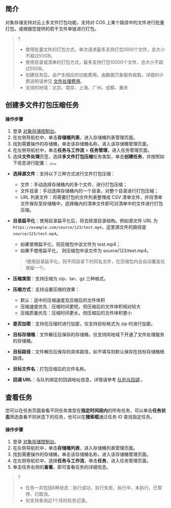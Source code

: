 ## 简介

对象存储支持对云上多文件打包功能，支持对 COS 上某个路径中的文件进行批量打包，或根据您提供的若干文件单链进行打包。

>?
>
>- 使用批量文件的打包方式，单次请求最多支持打包1000个文件，总大小不超过50GB。
>- 使用目录或清单的打包方式，最多支持打包10000个文件，总大小不超过50GB。
>- 创建任务后，会产生相应的功能费用，由数据万象服务收取，详细的计费说明请参见 [文件处理费用](https://cloud.tencent.com/document/product/460/82333)。
>- 支持的地域：北京、南京、上海、广州、成都、重庆

## 创建多文件打包压缩任务

#### 操作步骤

1. 登录 [对象存储控制台](https://console.cloud.tencent.com/cos5)。
2. 在左侧导航栏中，单击**存储桶列表**，进入存储桶列表管理页面。
3. 找到需要操作的存储桶，单击该存储桶名称，进入该存储桶管理页面。
4. 在左侧导航栏中，单击**任务与工作流** > **任务管理**，进入任务管理页面。
5. 选择**文件处理**页签，选择**多文件打包压缩**任务类型，单击**创建任务**，并按照如下信息进行配置：
   <img src="https://qcloudimg.tencent-cloud.cn/raw/0733094c0e1f32bcde7353435e27d157.png" alt="img" style="zoom:50%;" />

 - **选择源文件**：支持以下三种方式进行文件打包压缩：

    - 文件：手动选择存储桶内的多个文件，进行打包压缩；
    - 文件目录：手动选择存储桶内的一个目录，对整个目录进行打包压缩；
    - URL 列表文件：将需要打包的文件列表整理成 CSV 清单文件，并将清单文件保存至存储桶中，选择桶内的清单文件即可对清单中的文件进行打包压缩。

 - **目录扁平化**：使用目录扁平化后，将去除源目录结构。例如源文件 URL 为 `https://example.com/source/123/test.mp4`，这里源文件的路径是 `source/123/test.mp4`。

    - 如果使用扁平化，则压缩包中该文件为 test.mp4；
    - 如果不使用扁平化， 则压缩包中该文件为 source/123/test.mp4。
   >!使用目录扁平化，则不同目录下的同名文件，在压缩包内会自动覆盖仅保留一个。
   
   
 -  **压缩类型**：支持压缩为 zip、tar、gz 三种格式。

 - **压缩方式**：支持设置压缩的效果：

    - 默认：适中的压缩速度及压缩后的文件体积
    - 压缩速度优先：压缩时间更短，但压缩后的文件体积相对较大
    - 压缩质量优先：压缩时间更长，但压缩后的文件体积更小

 - **是否加密**：支持在压缩时进行加密，仅支持目标格式为 zip 时进行加密。

 - **目标存储桶**：文件解压后保存的存储桶，仅支持同地域下开通了文件处理服务的存储桶。

 - **目标路径**：文件解压后保存的具体路径，如不填写则默认保存在目标存储桶根路径。

 - **目标文件名**：打包压缩后的文件名称。

 - **回调 URL**：与队列绑定的回调地址信息，详情请参考 [队列与回调](https://cloud.tencent.com/document/product/436/53970) 。

## 查看任务

您可以在任务页面查看不同任务类型在**指定时间段内**的所有任务，可以单击**任务状态**筛选查看不同状态下的任务，也可以在**搜索框**通过任务 ID 查找指定任务。

#### 操作步骤

1. 登录 [对象存储控制台](https://console.cloud.tencent.com/cos5)。
2. 在左侧导航栏中，单击**存储桶列表**，进入存储桶列表管理页面。
3. 找到需要操作的存储桶，单击该存储桶名称，进入该存储桶管理页面。
4. 在左侧导航栏中，选择**任务与工作流**，单击**任务**，进入任务管理页面。
5. 单击任务右侧的**查看**，即可查看任务的详细信息。

>? 
>
>- 任务一共包括6种状态：执行成功、执行失败、执行中、未执行、已暂停、已取消。
>- 仅支持查询近1个月的任务记录。
